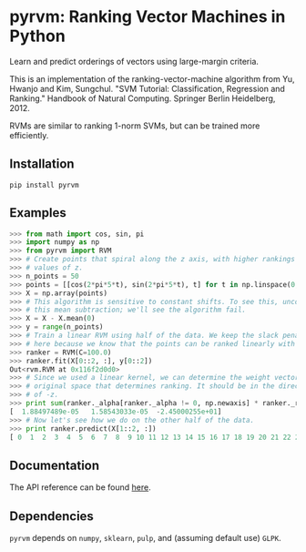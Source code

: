 pyrvm: Ranking Vector Machines in Python
========================================

Learn and predict orderings of vectors using large-margin criteria.

This is an implementation of the ranking-vector-machine algorithm from
Yu, Hwanjo and Kim, Sungchul. "SVM Tutorial: Classification, Regression and
Ranking." Handbook of Natural Computing. Springer Berlin Heidelberg, 2012.

RVMs are similar to ranking 1-norm SVMs, but can be trained more efficiently.

Installation
------------

`pip install pyrvm`

Examples
--------

```python
>>> from math import cos, sin, pi
>>> import numpy as np
>>> from pyrvm import RVM
>>> # Create points that spiral along the z axis, with higher rankings at lower
>>> # values of z.
>>> n_points = 50
>>> points = [[cos(2*pi*5*t), sin(2*pi*5*t), t] for t in np.linspace(0, 1, n_points)]
>>> X = np.array(points)
>>> # This algorithm is sensitive to constant shifts. To see this, uncomment
>>> # this mean subtraction; we'll see the algorithm fail.
>>> X = X - X.mean(0)
>>> y = range(n_points)
>>> # Train a linear RVM using half of the data. We keep the slack penalty C high
>>> # here because we know that the points can be ranked linearly with no errors.
>>> ranker = RVM(C=100.0)
>>> ranker.fit(X[0::2, :], y[0::2])
Out<rvm.RVM at 0x116f2d0d0>
>>> # Since we used a linear kernel, we can determine the weight vector in the
>>> # original space that determines ranking. It should be in the direction
>>> # of -z.
>>> print sum(ranker._alpha[ranker._alpha != 0, np.newaxis] * ranker._rank_vectors, 0)
[  1.88497489e-05   1.58543033e-05  -2.45000255e+01]
>>> # Now let's see how we do on the other half of the data.
>>> print ranker.predict(X[1::2, :])
[ 0  1  2  3  4  5  6  7  8  9 10 11 12 13 14 15 16 17 18 19 20 21 22 23 24]
```

Documentation
-------------

The API reference can be found [here](http://htmlpreview.github.com/?https://github.com/rdipietro/pyrvm/blob/master/doc/_build/html/pyrvm.html).

Dependencies
------------

`pyrvm` depends on `numpy`, `sklearn`, `pulp`, and (assuming default use)
`GLPK`.

